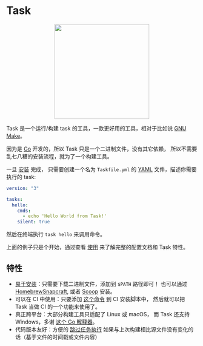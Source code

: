 # Task

<div align="center">
  <img id="logo" src="https://taskfile.dev/img/logo.svg" height="250px" width="250px" />
</div>

Task 是一个运行/构建 task 的工具，一款更好用的工具，相对于比如说 [GNU Make][make]。

因为是 [Go][go] 开发的，所以 Task 只是一个二进制文件，没有其它依赖，
所以不需要乱七八糟的安装流程，就为了一个构建工具。

一旦 [安装](installation.zh.md) 完成，
只需要创建一个名为 `Taskfile.yml` 的 [YAML][yaml] 文件，描述你需要执行的 task:

```yaml title="Taskfile.yml"
version: "3"

tasks:
  hello:
    cmds:
      - echo 'Hello World from Task!'
    silent: true
```

然后在终端执行 `task hello` 来调用命令。

上面的例子只是个开始，通过查看 [使用](/usage) 来了解完整的配置文档和 Task 特性。

## 特性

- [易于安装](installation.zh.md)：只需要下载二进制文件，添加到 `$PATH` 路径即可！
  也可以通过 [Homebrew][homebrew][Snapcraft][snapcraft], 或者 [Scoop][scoop] 安装。
- 可以在 CI 中使用：只要添加 [这个命令](installation.zh.md#安装脚本) 到 CI 安装脚本中，
  然后就可以把 Task 当做 CI 的一个功能来使用了。
- 真正跨平台：大部分构建工具只适配了 Linux 或 macOS，
  而 Task 还支持 Windows，多谢 [这个 Go 解释器](sh)。
- 代码版本友好：方便的 [跳过任务执行](/usage.zh.md#节省非必要工作) 
  如果与上次构建相比源文件没有变化的话（基于文件的时间戳或文件内容）

[make]: https://www.gnu.org/software/make/
[go]: https://go.dev/
[yaml]: http://yaml.org/
[homebrew]: https://brew.sh/
[snapcraft]: https://snapcraft.io/
[scoop]: https://scoop.sh/
[sh]: https://github.com/mvdan/sh
